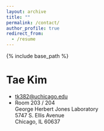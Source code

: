 ```yaml
---
layout: archive
title: ""
permalink: /contact/
author_profile: true
redirect_from:
  - /resume
---
```


{% include base_path %}

Tae Kim
======
* tk382@uchicago.edu
* Room 203 / 204<br/>
George Herbert Jones Laboratory<br/>
5747 S. Ellis Avenue<br/>
Chicago, IL 60637<br/>

